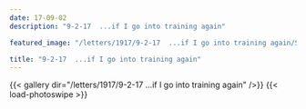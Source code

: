 ```yaml
---
date: 17-09-02
description: "9-2-17  ...if I go into training again"

featured_image: "/letters/1917/9-2-17  ...if I go into training again/Scan_20171025(09).jpg"

title: "9-2-17  ...if I go into training again"
---
```


{{< gallery dir="/letters/1917/9-2-17  ...if I go into training again" />}} {{< load-photoswipe >}}
